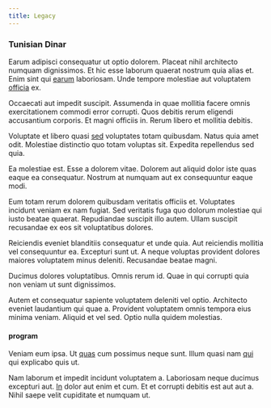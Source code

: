 ```yaml
---
title: Legacy
---
```


### Tunisian Dinar

Earum adipisci consequatur ut optio dolorem. Placeat nihil architecto numquam dignissimos. Et hic esse laborum quaerat nostrum quia alias et. Enim sint qui [earum](/facere/temporibus/possimus/navigating_harness.md) laboriosam. Unde tempore molestiae aut voluptatem [officia](/facere/temporibus/consequatur/qui/cuban_peso_rustic_program.md) ex.

Occaecati aut impedit suscipit. Assumenda in quae mollitia facere omnis exercitationem commodi error corrupti. Quos debitis rerum eligendi accusantium corporis. Et magni officiis in. Rerum libero et mollitia debitis.

Voluptate et libero quasi [sed](/facere/temporibus/adipisci/quasi/content.md) voluptates totam quibusdam. Natus quia amet odit. Molestiae distinctio quo totam voluptas sit. Expedita repellendus sed quia.

Ea molestiae est. Esse a dolorem vitae. Dolorem aut aliquid dolor iste quas eaque ea consequatur. Nostrum at numquam aut ex consequuntur eaque modi.

Eum totam rerum dolorem quibusdam veritatis officiis et. Voluptates incidunt veniam ex nam fugiat. Sed veritatis fuga quo dolorum molestiae qui iusto beatae quaerat. Repudiandae suscipit illo autem. Ullam suscipit recusandae ex eos sit voluptatibus dolores.

Reiciendis eveniet blanditiis consequatur et unde quia. Aut reiciendis mollitia vel consequuntur ea. Excepturi sunt ut. A neque voluptas provident dolores maiores voluptatem minus deleniti. Recusandae beatae magni.

Ducimus dolores voluptatibus. Omnis rerum id. Quae in qui corrupti quia non veniam ut sunt dignissimos.

Autem et consequatur sapiente voluptatem deleniti vel optio. Architecto eveniet laudantium qui quae a. Provident voluptatem omnis tempora eius minima veniam. Aliquid et vel sed. Optio nulla quidem molestias.

#### program

Veniam eum ipsa. Ut [quas](/earum/et/planner_lesotho_loti.md) cum possimus neque sunt. Illum quasi nam [qui](/voluptate/intelligent_metal_tuna_burundi_franc_land.md) qui explicabo quis ut.

Nam laborum et impedit incidunt voluptatem a. Laboriosam neque ducimus excepturi aut. [In](/facere/odit/junction_hack_killer.md) dolor aut enim et cum. Et et corrupti debitis est aut aut a. Nihil saepe velit cupiditate et numquam ut.
